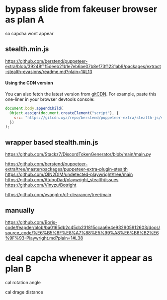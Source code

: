 # bypass slide from fakeuser browser as plan A

so capcha wont appear

## stealth.min.js

https://github.com/berstend/puppeteer-extra/blob/39248f1f5deeb21b1e7eb6ae07b8ef73f1231ab9/packages/extract-stealth-evasions/readme.md?plain=1#L13

#### Using the CDN version

You can also fetch the latest version from [gitCDN](https://gitcdn.xyz/repo/berstend/puppeteer-extra/stealth-js/stealth.min.js). For example, paste this one-liner in your browser devtools console:

```js
document.body.appendChild(
  Object.assign(document.createElement("script"), {
    src: "https://gitcdn.xyz/repo/berstend/puppeteer-extra/stealth-js/stealth.min.js",
  })
);
```

## wrapper based stealth.min.js

https://github.com/Stackz7/DiscordTokenGenerator/blob/main/main.py

https://github.com/berstend/puppeteer-extra/tree/master/packages/puppeteer-extra-plugin-stealth
https://github.com/QIN2DIM/undetected-playwright/tree/main
https://github.com/AtuboDad/playwright_stealth/issues
https://github.com/Vinyzu/Botright

https://github.com/vvanglro/cf-clearance/tree/main

## manually

https://github.com/Boris-code/feapder/blob/ba0165db2c45cb231815ccaa6e4e932905912603/docs/source_code/%E6%B5%8F%E8%A7%88%E5%99%A8%E6%B8%B2%E6%9F%93-Playwright.md?plain=1#L38

# deal capcha whenever it appear as plan B

cal rotation angle

cal drage distance
